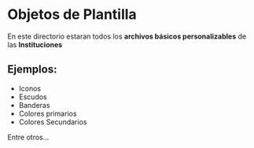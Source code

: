 # Objetos de Plantilla

En este directorio estaran todos los **archivos básicos personalizables** de las **Instituciones**

## Ejemplos:

- Iconos
- Escudos
- Banderas
- Colores primarios
- Colores Secundarios

Entre otros...
